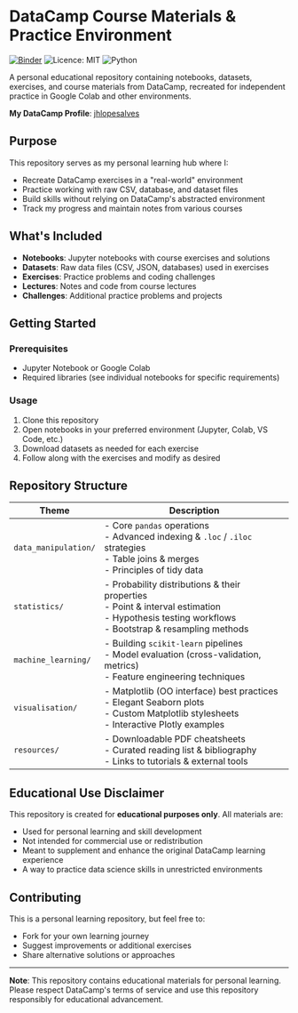 # DataCamp Course Materials & Practice Environment
[![Binder](https://mybinder.org/badge_logo.svg)](https://mybinder.org/v2/gh/jhlopesalves/data-science-practice-notebook/HEAD)
![Licence: MIT](https://img.shields.io/badge/licence-MIT-blue.svg)
![Python](https://img.shields.io/badge/python-3.11%20|%203.12-blue)

A personal educational repository containing notebooks, datasets, exercises, and course materials from DataCamp, recreated for independent practice in Google Colab and other environments.

**My DataCamp Profile**: [jhlopesalves](https://www.datacamp.com/portfolio/jhlopesalves)

## Purpose

This repository serves as my personal learning hub where I:

- Recreate DataCamp exercises in a "real-world" environment
- Practice working with raw CSV, database, and dataset files
- Build skills without relying on DataCamp's abstracted environment
- Track my progress and maintain notes from various courses

## What's Included

- **Notebooks**: Jupyter notebooks with course exercises and solutions
- **Datasets**: Raw data files (CSV, JSON, databases) used in exercises
- **Exercises**: Practice problems and coding challenges
- **Lectures**: Notes and code from course lectures
- **Challenges**: Additional practice problems and projects

## Getting Started

### Prerequisites

- Jupyter Notebook or Google Colab
- Required libraries (see individual notebooks for specific requirements)

### Usage

1. Clone this repository
2. Open notebooks in your preferred environment (Jupyter, Colab, VS Code, etc.)
3. Download datasets as needed for each exercise
4. Follow along with the exercises and modify as desired

## Repository Structure

| **Theme**                       | **Description**                                                                                                                                       |
|---------------------------------|-------------------------------------------------------------------------------------------------------------------------------------------------------|
| `data_manipulation/`            | - Core `pandas` operations<br>- Advanced indexing & `.loc` / `.iloc` strategies<br>- Table joins & merges<br>- Principles of tidy data               |
| `statistics/`                   | - Probability distributions & their properties<br>- Point & interval estimation<br>- Hypothesis testing workflows<br>- Bootstrap & resampling methods |
| `machine_learning/`             | - Building `scikit-learn` pipelines<br>- Model evaluation (cross-validation, metrics)<br>- Feature engineering techniques                              |
| `visualisation/`                | - Matplotlib (OO interface) best practices<br>- Elegant Seaborn plots<br>- Custom Matplotlib stylesheets<br>- Interactive Plotly examples              |
| `resources/`                    | - Downloadable PDF cheatsheets<br>- Curated reading list & bibliography<br>- Links to tutorials & external tools                                       |


## Educational Use Disclaimer

This repository is created for **educational purposes only**. All materials are:

- Used for personal learning and skill development
- Not intended for commercial use or redistribution
- Meant to supplement and enhance the original DataCamp learning experience
- A way to practice data science skills in unrestricted environments

## Contributing

This is a personal learning repository, but feel free to:

- Fork for your own learning journey
- Suggest improvements or additional exercises
- Share alternative solutions or approaches

---

**Note**: This repository contains educational materials for personal learning. Please respect DataCamp's terms of service and use this repository responsibly for educational advancement.
